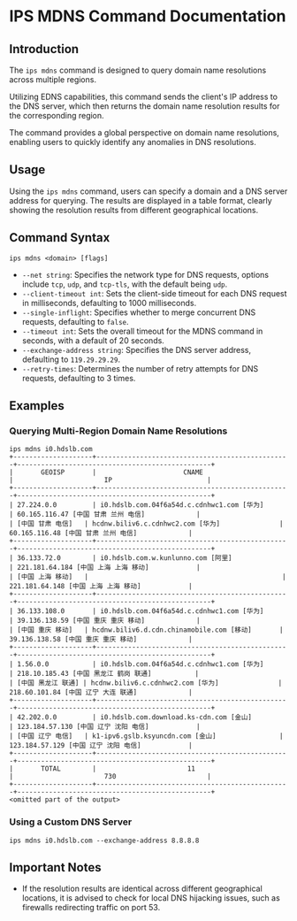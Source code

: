 # IPS MDNS Command Documentation

## Introduction

The `ips mdns` command is designed to query domain name resolutions across multiple regions.

Utilizing EDNS capabilities, this command sends the client's IP address to the DNS server, which then returns the domain name resolution results for the corresponding region.

The command provides a global perspective on domain name resolutions, enabling users to quickly identify any anomalies in DNS resolutions.

## Usage

Using the `ips mdns` command, users can specify a domain and a DNS server address for querying. The results are displayed in a table format, clearly showing the resolution results from different geographical locations.

## Command Syntax

```shell
ips mdns <domain> [flags]
```

- `--net string`: Specifies the network type for DNS requests, options include `tcp`, `udp`, and `tcp-tls`, with the default being `udp`.
- `--client-timeout int`: Sets the client-side timeout for each DNS request in milliseconds, defaulting to 1000 milliseconds.
- `--single-inflight`: Specifies whether to merge concurrent DNS requests, defaulting to `false`.
- `--timeout int`: Sets the overall timeout for the MDNS command in seconds, with a default of 20 seconds.
- `--exchange-address string`: Specifies the DNS server address, defaulting to `119.29.29.29`.
- `--retry-times`: Determines the number of retry attempts for DNS requests, defaulting to 3 times.

## Examples

### Querying Multi-Region Domain Name Resolutions

```shell
ips mdns i0.hdslb.com
+--------------------+-------------------------------------------------+-------------------------------------------------+
|       GEOISP       |                      CNAME                      |                       IP                        |
+--------------------+-------------------------------------------------+-------------------------------------------------+
| 27.224.0.0         | i0.hdslb.com.04f6a54d.c.cdnhwc1.com [华为]      | 60.165.116.47 [中国 甘肃 兰州 电信]             |
| [中国 甘肃 电信]   | hcdnw.biliv6.c.cdnhwc2.com [华为]               | 60.165.116.48 [中国 甘肃 兰州 电信]             |
+--------------------+-------------------------------------------------+-------------------------------------------------+
| 36.133.72.0        | i0.hdslb.com.w.kunlunno.com [阿里]              | 221.181.64.184 [中国 上海 上海 移动]            |
| [中国 上海 移动]   |                                                 | 221.181.64.148 [中国 上海 上海 移动]            |
+--------------------+-------------------------------------------------+-------------------------------------------------+
| 36.133.108.0       | i0.hdslb.com.04f6a54d.c.cdnhwc1.com [华为]      | 39.136.138.59 [中国 重庆 重庆 移动]             |
| [中国 重庆 移动]   | hcdnw.biliv6.d.cdn.chinamobile.com [移动]       | 39.136.138.58 [中国 重庆 重庆 移动]             |
+--------------------+-------------------------------------------------+-------------------------------------------------+
| 1.56.0.0           | i0.hdslb.com.04f6a54d.c.cdnhwc1.com [华为]      | 218.10.185.43 [中国 黑龙江 鹤岗 联通]           |
| [中国 黑龙江 联通] | hcdnw.biliv6.c.cdnhwc2.com [华为]               | 218.60.101.84 [中国 辽宁 大连 联通]             |
+--------------------+-------------------------------------------------+-------------------------------------------------+
| 42.202.0.0         | i0.hdslb.com.download.ks-cdn.com [金山]         | 123.184.57.130 [中国 辽宁 沈阳 电信]            |
| [中国 辽宁 电信]   | k1-ipv6.gslb.ksyuncdn.com [金山]                | 123.184.57.129 [中国 辽宁 沈阳 电信]            |
+--------------------+-------------------------------------------------+-------------------------------------------------+
|       TOTAL        |                       11                        |                       730                       |
+--------------------+-------------------------------------------------+-------------------------------------------------+
<omitted part of the output>
```

### Using a Custom DNS Server

```shell
ips mdns i0.hdslb.com --exchange-address 8.8.8.8
```

## Important Notes

- If the resolution results are identical across different geographical locations, it is advised to check for local DNS hijacking issues, such as firewalls redirecting traffic on port 53.